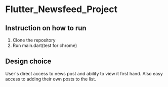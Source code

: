 # Flutter_Newsfeed_Project

## Instruction on how to run
1) Clone the repository
2) Run main.dart(test for chrome)

## Design choice
User's direct access to news post and ability to view it first hand. Also easy access to adding their own posts to the list.

<!-- ____________________________________________________________________________________________________ -->
<!-- A new Flutter project.

## Getting Started

This project is a starting point for a Flutter application.

A few resources to get you started if this is your first Flutter project:

- [Lab: Write your first Flutter app](https://docs.flutter.dev/get-started/codelab)
- [Cookbook: Useful Flutter samples](https://docs.flutter.dev/cookbook)

For help getting started with Flutter development, view the
[online documentation](https://docs.flutter.dev/), which offers tutorials,
samples, guidance on mobile development, and a full API reference. -->
